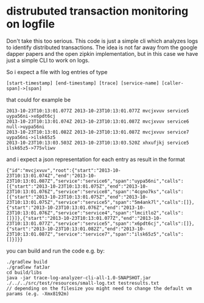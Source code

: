 # distrubuted transaction monitoring on logfile

Don't take this too serious.
This code is just a simple cli which analyzes logs to identify distributed transactions.
The idea is not far away from the google dapper papers and the open zipkin implementation, 
but in this case we have just a simple CLI to work on logs.

So i expect a file with log entries of type 

    [start-timestamp] [end-timestamp] [trace] [service-name] [caller-span]->[span]

that could for example be    

    2013-10-23T10:13:01.077Z 2013-10-23T10:13:01.077Z mvcjxvuv service5 uypa56ni->x6pdt6cj
    2013-10-23T10:13:01.074Z 2013-10-23T10:13:01.087Z mvcjxvuv service6 null->uypa56ni
    2013-10-23T10:13:01.082Z 2013-10-23T10:13:01.087Z mvcjxvuv service7 uypa56ni->ilsk65z5
    2013-10-23T10:13:03.503Z 2013-10-23T10:13:03.520Z xhxufjkj service5 ilsk65z5->775vliwv
    
and i expect a json representation for each entry as result in the format

    {"id":"mvcjxvuv","root":{"start":"2013-10-23T10:13:01.074Z","end":"2013-10-23T10:13:01.087Z","service":"service6","span":"uypa56ni","calls":[{"start":"2013-10-23T10:13:01.075Z","end":"2013-10-23T10:13:01.076Z","service":"service8","span":"4cgno7ks","calls":[{"start":"2013-10-23T10:13:01.075Z","end":"2013-10-23T10:13:01.075Z","service":"service5","span":"5m4ank7l","calls":[]},{"start":"2013-10-23T10:13:01.076Z","end":"2013-10-23T10:13:01.076Z","service":"service4","span":"lmcitlo2","calls":[]}]},{"start":"2013-10-23T10:13:01.077Z","end":"2013-10-23T10:13:01.077Z","service":"service5","span":"x6pdt6cj","calls":[]},{"start":"2013-10-23T10:13:01.082Z","end":"2013-10-23T10:13:01.087Z","service":"service7","span":"ilsk65z5","calls":[]}]}}

you can build and run the code e.g. by:

    ./gradlew build
    ./gradlew fatJar
    cd build/libs
    java -jar trace-log-analyzer-cli-all-1.0-SNAPSHOT.jar  ./../../src/test/resources/small-log.txt testresults.txt
    // depending on the filesize you might need to change the default vm params (e.g. -Xmx8192m) 
   